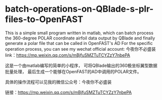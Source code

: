 # batch-operations-on-QBlade-s-plr-files-to-OpenFAST
This is a simple small program written in matlab, 
which can batch process the 360-degree POLAR coordinate 
airfoil data output by QBlade and finally generate a polar file that can be called in OpenFAST's AD For the specific operation process, 
 you can see my wechat official account: 今夜你不必盛装
 link：https://mp.weixin.qq.com/s/mBjfuSMZTuTCYZzY7nbePA

 这是一个由matlab编写的简单的小程序，
 可将QBlade输出的360极坐标翼型数据批量处理，
 最后生成一个能够在OpenFAST的AD中调用的POLAR文件。
 
 具体的操作流程可以见我的微信公众号：今夜你不必盛装
 
链接：https://mp.weixin.qq.com/s/mBjfuSMZTuTCYZzY7nbePA
